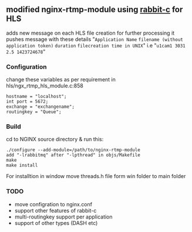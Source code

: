 ## modified nginx-rtmp-module using [rabbit-c](https://github.com/alanxz/rabbitmq-c) for HLS
adds new message on each HLS file creation for further processing
it pushes message with these details "`Application Name` `filename (without application token)` `duration` `filecreation time in UNIX`"
i.e "`u1cam1 3031 2.5 1423724678`"

### Configuration
change these variables as per requirement in hls/ngx_rtmp_hls_module.c:858

    hostname = "localhost";
    int port = 5672;
    exchange = "exchangename";
    routingkey = "Queue";
### Build

cd to NGINX source directory & run this:

    ./configure --add-module=/path/to/nginx-rtmp-module
    add "-lrabbitmq" after "-lpthread" in objs/Makefile
    make
    make install

For installtion in window move threads.h file form win folder to main folder

### TODO
* move configration to nginx.conf
* support other features of rabbit-c
* multi-routingkey support per application
* support of other types (DASH etc)
